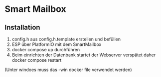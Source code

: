# Smart Mailbox

## Installation

1. config.h aus config.h.template erstellen und befüllen
2. ESP über PlatformIO mit dem SmartMailbox
3. docker compose up durchführen
4. Beim einrichten der Datenbank startet der Webserver verspätet daher docker compose restart

(Unter windoes muss das -win docker file verwendet werden)
